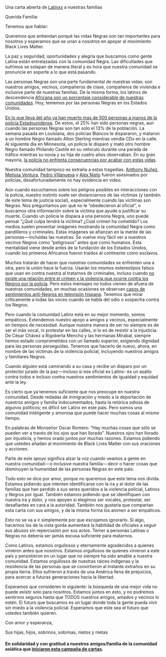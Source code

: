 Una carta abierta de [Latinxs](http://www.huffingtonpost.com/entry/why-people-are-using-the-term-latinx_us_57753328e4b0cc0fa136a159) a nuestras familias

Querida Familia:

Tenemos que hablar:

Queremos que entiendan porqué las vidas Negras son tan importantes para nosotros y esperamos que se unan a nosotros en apoyar al movimiento Black Lives Matter.

La paz y seguridad, oportunidades y alegría que buscamos como gente Latina están entrelazadas con la comunidad Negra. Las dificultades que sufrimos se solapan de manera literal y es hora que nuestra comunidad se pronuncie en soporte a lo que está pasando.

Las personas Negras son una parte fundamental de nuestras vidas: son nuestros amigos, vecinos, compañeros de clase, compañeros de vivienda e inclusive parte de nuestras familias. De la misma forma, los latinxs de descendencia [Africana son un porcentaje considerable de nuestras comunidades](http://www.pewresearch.org/fact-tank/2016/03/01/afro-latino-a-deeply-rooted-identity-among-u-s-hispanics/). Hoy, tememos por las personas Negras en los Estados Unidos.

[En lo que lleva del año ya han muerto mas de 500 personas a manos de la policía Estadounidense](https://www.washingtonpost.com/graphics/national/police-shootings-2016/). De estos, el 25% han sido personas negras, aun cuando las personas Negras son tan solo el 13% de la población. La semana pasada en Louisiana, dos policías Blancos le dispararon, y mataron a un hombre Negro llamado Alton Sterling mientras vendía CDs en la calle. Al siguiente día en Minnesota, un policía le disparó y mató otro hombre Negro llamado Philando Castile en su vehículo durante una parada de tráfico mientras su novia y su hija de cuatro años observaban. En su gran mayoría, [la policía no enfrenta consecuencias por acabar con estas vidas](http://www.washingtonpost.com/sf/investigative/2015/04/11/thousands-dead-few-prosecuted/).

Nuestra comunidad tampoco es extraña a estas tragedias. [Anthony Nuñez, Melissa Ventura](http://www.telesurtv.net/english/news/5-Latinos-Killed-by-US-Cops-This-WeekAnd-Media-Ignored-It-20160708-0024.html), [Pedro Villanueva](http://www.latimes.com/local/california/la-me-chp-shooting-vehicles-20160705-snap-story.html) y [Alex Nieto](https://justice4alexnieto.org/alex-story/) fueron asesinados por policías, desafortunadamente no hay evidencia en video.

Aún cuando escuchamos sobre los peligros posibles en interacciones con la policía, nuestro instinto suele ser distanciarnos de las víctimas (y también de este tema de justicia social), especialmente cuando las víctimas son Negras. Nos preguntamos por qué no le “obedecieron al oficial”, o buscamos otra información sobre la víctima que ayude a justificar su muerte. Cuando un policía le dispara a una persona Negra, uno puede pensar “¿Qué culpa tendrá la víctima? ¿Cúal crimen ha cometido? Los medios suelen presentar imágenes mostrando la comunidad Negra como pandilleros y criminales. Estas imágenes se afianzan en la mente de las personas — incluidas las nuestras. Se vuelve muy fácil ver a nuestros vecinos Negros como “peligrosos” antes que como humanos. Esta mentalidad viene desde antes de la fundación de los Estados Unidos, cuando los primeros Africanos fueron traídos al continente como esclavos.

Muchos tratarán de hacer que nuestras comunidades se enfrenten una a otra, pero la unión hace la fuerza. Usarán los mismos estereotipos falsos que usan en contra nuestra al tratarnos de criminales, incluso cuando [no existe una relación entre el crimen y la violencia que ocurre contra los Negros por la policía](http://mappingpoliceviolence.org/2015). Pero estos mensajes no todos vienen de afuera de nuestras comunidades, en muchas ocasiones se observan [casos de sentimientos anti-Negros en televisión hispana](http://alldigitocracy.org/the-dark-side-of-hispanic-tv/). Tenemos que mirar críticamente a todas las voces cuando se habla del odio o sospecha contra los Negros.

Pero cuando la comunidad Latinx está en su mejor momento, somos empáticos. Extendemos nuestro apoyo a amigos y vecinos, especialmente en tiempos de necesidad. Aunque nuestra manera de ser no siempre es de ser el más vocal, ni protestar en las calles, si lo es de resistir a la injusticia. De César Chávez a Rigoberta Menchú y las hermanas Mirabal, siempre hemos estado comprometidos con un llamado superior, exigiendo dignidad para las personas perseguidas. Tenemos que hacerlo de nuevo, ahora, en nombre de las víctimas de la violencia policial, incluyendo nuestros amigos y familiares Negros.

Cuando alguien está caminando a su casa y recibe un disparo por un protector jurado de la paz — incluso si ese oficial es Latinx- es un asalto contra todos e incluso contra nuestros sentimientos de igualdad y equidad ante la ley.

Es cierto que ya tenemos suficiente que nos preocupe en nuestra comunidad. Desde redadas de inmigración y miedo a la deportación de nuestros amigos y familia indocumentados, hasta la retórica odiosa de algunos políticos; es difícil ser Latinx en este país. Pero somos una comunidad inteligente y amorosa que puede hacer muchas cosas al mismo tiempo.

En palabras de Monseñor Oscar Romero: “Hay muchas cosas que sólo se pueden ver a través de los ojos que han llorado”. Nuestros ojos han llorado por injusticia, y hemos orado juntos por muchas razones. Estamos pidiendo que ustedes añadan al movimiento de Black Lives Matter con sus oraciones y acciones.

Parte de este apoyo significa alzar la voz cuando veamos a gente en nuestra comunidad — o inclusive nuestra familia — decir o hacer cosas que disminuyen la humanidad de las personas Negras en este país.

Todo esto se dice por amor, porque no queremos que este tema nos divída. Estamos pidiendo que intenten identificarse con la ira y el dolor de las familias que han perdido a sus seres queridos a la violencia policial, Latinxs y Negros por igual. También estamos pidiendo que se identifiquen con nuestra ira y dolor, y nos apoyen si elegimos ser vocales, protestar, ser desafiantes en cara a la autoridad. También nos gustaría que compartan esta carta con sus amigos, y de la misma forma los animen a ser empáticos.

Esto no se va a ir simplemente por que escojamos ignorarlo. Si algo, hacernos los de la vista gorda aumentará la habilidad de oficiales a seguir sus abusos sin repercusión por sus actos. Temer a personas Latinas o Negras no debería ser jamás excusa suficiente para matarnos.

Como Latinxs, estamos orgullosos y eternamente agradecidos a quienes vinieron antes que nosotros. Estamos orgullosos de quienes vinieron a este país y persistieron en un lugar que no siempre ha sido amable a nuestra comunidad. Estamos orgullosos de nuestras raíces indígenas y la resistencia de las personas que se convirtieron al instante extraños en su propia tierra. Ellos sufrieron a través de una América llena de prejuicios, para acercar a futuras generaciones hacia la libertad.

Esperamos que consideren lo siguiente: la búsqueda de una mejor vida no puede existir solo para nosotros. Estamos juntos en esto, y no podremos sentirnos seguros hasta que TODOS nuestros amigos, amados y vecinos lo estén. El futuro que buscamos es un lugar donde toda la gente pueda vivir sin miedo a la violencia policial. Esperamos que este sea el futuro que ustedes también quieren.

Con amor y esperanza,

Sus hijas, hijos, sobrinos, sobrinas, nietos y nietas

#### En solidaridad y con gratitud a nuestros amigos/familia de la comunidad asiática que [iniciaron esta campaña de cartas](https://lettersforblacklives.com/dear-mom-dad-uncle-auntie-black-lives-matter-to-us-too-7ca577d59f4c#.wp6se5it3).
